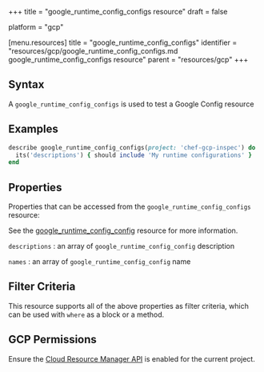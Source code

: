 +++
title = "google_runtime_config_configs resource"
draft = false

platform = "gcp"

[menu.resources]
    title = "google_runtime_config_configs"
    identifier = "resources/gcp/google_runtime_config_configs.md google_runtime_config_configs resource"
    parent = "resources/gcp"
+++

## Syntax

A `google_runtime_config_configs` is used to test a Google Config resource

## Examples

```ruby
describe google_runtime_config_configs(project: 'chef-gcp-inspec') do
  its('descriptions') { should include 'My runtime configurations' }
end
```

## Properties

Properties that can be accessed from the `google_runtime_config_configs` resource:

See the [google_runtime_config_config](/resources/google_runtime_config_config/#properties) resource for more information.

`descriptions`
: an array of `google_runtime_config_config` description

`names`
: an array of `google_runtime_config_config` name

## Filter Criteria

This resource supports all of the above properties as filter criteria, which can be used
with `where` as a block or a method.

## GCP Permissions

Ensure the [Cloud Resource Manager API](https://console.cloud.google.com/apis/library/cloudresourcemanager.googleapis.com/) is enabled for the current project.
